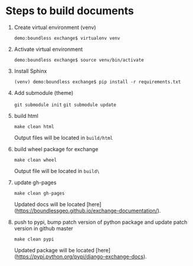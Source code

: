 Steps to build documents
========================

1. Create virtual environment (venv)

   `demo:boundless exchange$ virtualenv venv`

2. Activate virtual environment

   `demo:boundless exchange$ source venv/bin/activate`

3. Install Sphinx

   `(venv) demo:boundless exchange$ pip install -r requirements.txt`

4. Add submodule (theme)

   `git submodule init`
   `git submodule update`

5. build html

   `make clean html`

   Output files will be located in `build/html`

6. build wheel package for exchange

   `make clean wheel`

   Output file will be located in `build\`

7. update gh-pages

   `make clean gh-pages`

   Updated docs will be located [here] (https://boundlessgeo.github.io/exchange-documentation/).

8. push to pypi, bump patch version of python package and update patch version in github master

   `make clean pypi`

   Updated package will be located [here] (https://pypi.python.org/pypi/django-exchange-docs).

